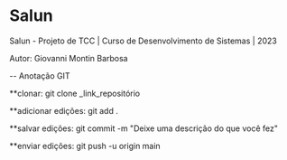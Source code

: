 # Salun
Salun - Projeto de TCC | Curso de Desenvolvimento de Sistemas | 2023 

Autor: 
Giovanni Montin Barbosa


-- Anotação GIT

**clonar: 
git clone _link_repositório

**adicionar edições:
git add . 

**salvar edições:
git commit -m "Deixe uma descrição do que você fez"

**enviar edições:
git push -u origin main
